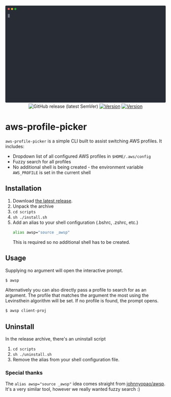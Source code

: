 <p align="center">
  <img width="600" src="./images/example.svg">
  <br>
  <img alt="GitHub release (latest SemVer)" src="https://img.shields.io/github/v/release/techtheoryio/aws-profile-picker?color=gree">
  <a href="https://goreportcard.com/report/github.com/techtheoryio/aws-profile-picker"><img src="https://goreportcard.com/badge/github.com/techtheoryio/aws-profile-picker" alt="Version"></a>
  <a href="#"><img src="https://img.shields.io/github/go-mod/go-version/techtheoryio/aws-profile-picker" alt="Version"></a>
</p>

# aws-profile-picker

`aws-profile-picker` is a simple CLI built to assist switching AWS profiles. It includes:

- Dropdown list of all configured AWS profiles in `$HOME/.aws/config`
- Fuzzy search for all profiles
- No additional shell is being created - the environment variable `AWS_PROFILE` is set in the current shell

## Installation

1. Download [the latest release](https://github.com/techtheoryio/aws-profile-picker/releases).
2. Unpack the archive
3. `cd scripts`
4. `sh ./install.sh`
5. Add an alias to your shell configuration (.bshrc, .zshrc, etc.)
   ```bash
   alias awsp="source _awsp"
   ```
   This is required so no additional shell has to be created.

## Usage

Supplying no argument will open the interactive
prompt.

```bash
$ awsp
```

Alternatively you can also directly pass a
profile to search for as an argument. The profile
that matches the argument the most using the Levinsthein
algorithm will be set.
If no profile is found, the prompt opens.

```bash
$ awsp client-proj
```

## Uninstall

In the release archive, there's an uninstall script

1. `cd scripts`
2. `sh ./uninstall.sh`
3. Remove the alias from your shell configuration file.

### Special thanks

The `alias awsp="source _awsp"` idea comes straight from [johnnyopao/awsp](https://github.com/johnnyopao/awsp). It's a very similar tool, however we really wanted fuzzy search :)
